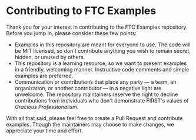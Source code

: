 # Contributing to FTC Examples

Thank you for your interest in contributing to the FTC Examples repository. Before you jump in, please consider these few points:

* Examples in this repository are meant for everyone to use. The code will be MIT licensed, so don't contribute anything you wish to remain secret, hidden, or unused by others.
* This repository is a learning resource, so we want to present examples in a friendly, welcoming manner. Instructive code comments and simple examples are preferred.
* Communication or contributions that place any party — a team, an organization, or another contributor — in a negative light are unwelcome. The repository maintainers reserve the right to decline contributions from individuals who don't demonstrate FIRST's values of *Gracious Professionalism*.

With all that said, please feel free to create a Pull Request and contribute examples. Though the maintainers may choose to make changes, we appreciate your time and effort.
